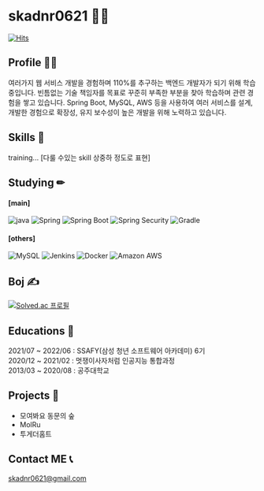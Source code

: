 # skadnr0621 🧟‍♂️
[![Hits](https://hits.seeyoufarm.com/api/count/incr/badge.svg?url=https%3A%2F%2Fgithub.com%2Fskadnr0621&count_bg=%2379C83D&title_bg=%23555555&icon=&icon_color=%23E7E7E7&title=hits&edge_flat=false)](https://hits.seeyoufarm.com)

## Profile 🙋‍♂️
여러가지 웹 서비스 개발을 경험하며 110%를 추구하는 백엔드 개발자가 되기 위해 학습 중입니다. 
빈틈없는 기술 책임자를 목표로 꾸준히 부족한 부분을 찾아 학습하며 관련 경험을 쌓고 있습니다. Spring Boot, MySQL, AWS 등을 사용하여 여러 서비스를 설계, 개발한 경험으로 확장성, 유지 보수성이 높은 개발을 위해 노력하고 있습니다. 



## Skills 💪

training... [다룰 수있는 skill 상중하 정도로 표현]



## Studying ✏

#### [main]
![java](https://img.shields.io/badge/Java-007396?style=flat-square&logo=Java&logoColor=white)
![Spring](https://img.shields.io/badge/Spring-6DB33F?style=flat-square&logo=Spring&logoColor=white)
![Spring Boot](https://img.shields.io/badge/Spring%20Boot-6DB33F?style=flat-square&logo=Spring%20Boot&logoColor=white)
![Spring Security](https://img.shields.io/badge/Spring%20Security-6DB33F?style=flat-square&logo=Spring%20Security&logoColor=white)
![Gradle](https://img.shields.io/badge/Gradle-02303A?style=flat-square&logo=Gradle&logoColor=white) <br/>

#### [others]
![MySQL](https://img.shields.io/badge/MySQL-4479A1?style=flat-square&logo=MySQL&logoColor=white) 
![Jenkins](https://img.shields.io/badge/Jenkins-D24939?style=flat-square&logo=Jenkins&logoColor=white)
![Docker](https://img.shields.io/badge/Docker-2496ED?style=flat-square&logo=Docker&logoColor=white) 
![Amazon AWS](https://img.shields.io/badge/Amazon%20AWS-232F3E?style=flat-square&logo=Amazon%20AWS&logoColor=white) <br/>



## Boj ✍ 

[![Solved.ac
프로필](http://mazassumnida.wtf/api/v2/generate_badge?boj=skadnr0621)](https://solved.ac/skadnr0621)



## Educations 📝

2021/07 ~ 2022/06 : SSAFY(삼성 청년 소프트웨어 아카데미) 6기 <br/>
2020/12 ~ 2021/02 : 멋쟁이사자처럼 인공지능 통합과정 <br/>
2013/03 ~ 2020/08 : 공주대학교




## Projects 🐣

- 모여봐요 동문의 숲
- MolRu
- 투게더홈트 




## Contact ME 📞

skadnr0621@gmail.com
